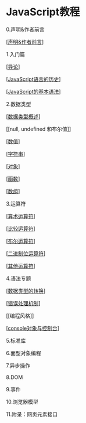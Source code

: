 # JavaScript教程

0.声明&作者前言

[[声明&作者前言]]

1.入门篇

[[导论]]

[[JavaScript语言的历史]]

[[JavaScript的基本语法]]

2.数据类型

[[数据类型概述]]

[[null, undefined 和布尔值]]

[[数值]]

[[字符串]]

[[对象]]

[[函数]]

[[数组]]

3.运算符

[[算术运算符]]

[[比较运算符]]

[[布尔运算符]]

[[二进制位运算符]]

[[其他运算符]]

4.语法专题

[[数据类型的转换]]

[[错误处理机制]]

[[编程风格]]

[[console对象与控制台]]

5.标准库

6.面型对象编程

7.异步操作

8.DOM

9.事件

10.浏览器模型

11.附录：网页元素接口

[//begin]: # "Autogenerated link references for markdown compatibility"
[声明&作者前言]: 声明&作者前言 "声明&作者前言"
[导论]: 导论 "导论"
[JavaScript语言的历史]: JavaScript语言的历史 "JavaScript语言的历史"
[JavaScript的基本语法]: javascript的基本语法 "JavaScript的基本语法"
[数据类型概述]: 数据类型概述 "数据类型概述"
[数值]: 数值 "数值"
[字符串]: 字符串 "字符串"
[对象]: 对象 "对象"
[函数]: 函数 "函数"
[数组]: 数组 "数组"
[算术运算符]: 算术运算符 "算术运算符"
[比较运算符]: 比较运算符 "比较运算符"
[布尔运算符]: 布尔运算符 "布尔运算符"
[二进制位运算符]: 二进制位运算符 "二进制位运算符"
[其他运算符]: 其他运算符 "其他运算符"
[数据类型的转换]: 数据类型的转换 "数据类型的转换"
[错误处理机制]: 错误处理机制 "错误处理机制"
[console对象与控制台]: console对象与控制台 "console对象与控制台"
[//end]: # "Autogenerated link references"